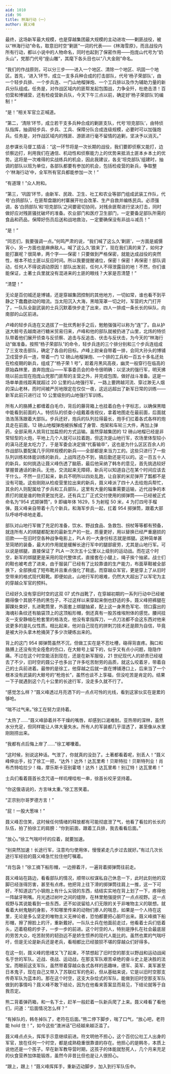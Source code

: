 ```yaml
---
aid: 1010
zid: 96
title: 林海行动（一）
author: 聂义峰
---
```


最终，这场新军最大规模，也是穿越集团最大规模的主动进攻——剿匪战役，被以“林海行动”命名，取意旧时空“剿匪”一词的代表——《林海雪原》，而且战役内所有行动，都以小说中的人物命名，同时也起到了保密作用——抱庞山代号为“奶头山”，党那门代号“座山雕”，其麾下各头目也以“八大金刚”命名。

“我们的作战原则，可以分三步——进入一个地区、清除一个地区、巩固一个地区。首先，‘进入’环节，成立一支多兵种合成的打击部队，代号‘杨子荣部队’，由一个轻步兵排、一个步兵连、一门山地榴弹炮、一个工兵排以及作为辅助力量的新兵分队组成。任务是，对作战区域内的匪帮发起包围战，力争全歼，杜绝击溃！百仞营和博铺营，还有检疫营新兵队，今天下午三点以前，确定好‘杨子荣部队’的编制！”

“是！”相关军官立正喊道。

“第二，‘清除’环节，成立若干支多兵种合成的剿匪支队，代号‘坦克部队’，由特侦队指挥，抽调轻步兵、步兵、工兵、保障分队合成连级规模，必要时可以加强炮兵。任务是，对作战区域内的残匪、游匪进行毫不留情的追剿，坚决予以消灭。”

总参谋长马督工插话：“这一环节将是一次长期的战役，我们要即侦察又能打，边侦察边打，利用我们在通信、机动性和侦察能力上的优势来抵消土匪本乡本土的优势。这将是一次难得的实战练兵的机会，因此我建议，各支‘坦克部队’组建时，抽调的部队以班为单位，各部队都要有参加的机会，包括检疫营的新兵，争取整个‘林海行动’中，全军所有官兵都能参加一次！”

“有道理！”众人附和。

“第三，‘巩固’环节，由新军、民政、卫生、社工和农业等部门组成武装工作队，代号‘白鸽部队’，在匪帮盘踞的村寨展开社会改革、生产自救并编练民兵。必须强调，各‘白鸽部队’和‘坦克部队’之间要密切协同，对残余匪帮进行坚决打击，同时做好应对残匪骚扰破坏的准备。农业部门和医疗卫生部门，一定要备足部队所需的食品和药品，保障好伤员后送和战地救治，一定要确保没有非战斗减员！”

“是！”

“同志们，我要强调一点。”何鸣严肃的说，“我们喊了这么久‘剿匪’，一方面是威慑宵小，另一方面也是麻痹敌人。喊了这么久‘狼来了’，现在我们真的来了，如何才能打赢呢？很简单，两个字——保密！只要做到严格保密，就能达成战役的突然性，根本不给土匪以反应时间。所以我要提醒诸位，保密！保密！再保密！部队调动，任何人不得说调动原因！部队出发前，任何人不得泄露目的地！不然，你们谁能保证，土著士兵里就没有混进来的土匪的眼线？大家是否清楚！”

“清楚！”

无论是百仞城还是博铺，还是穿越集团控制的其他地方，一切如常，谁也看不到平静之下蠢蠢欲动的暗流。当太阳沉入大海，黑暗笼罩一切之时，军营的大门打开了，一队队全副武装的士兵沉默着快步走了出来，四人一排成一条长长的纵队，向南部的山区前进。

卢峰的轻步兵连在又选拔了一批优秀射手之后，勉勉强强可以称为“连”了。自从护送大鲸号去越南进行糖米贸易归来，卢峰和他的部队就被扔进了山里，北炜的特侦队带着他们展开侦查与反侦察、追击与反追击、伏击与反伏击，为今天的“林海行动”做准备。按照“杨子荣部队”的命令，轻步兵连的三个排分别和三个步兵连组成了三支攻击部队，确定了各自的目标。卢峰上尉亲自带着一排，会同大孙头的博铺卫戍营步兵一连，带着一门 12 磅山地榴弹炮、一个排的工兵和一百五十多名还处在检疫期的新兵，组成了“杨子荣 1 号”，趁着月黑风高夜，幽灵一般穿行在临高的原始森林里，直奔抱庞山——军事委员会的命令很明确：以坚决的强行军，明天拂晓以前出现在抱庞山党那门匪帮的主营之外，并完成包围，做好战斗准备。这是一场单单直线距离就超过 20 公里的山地强行军，一路上要跨越河流、穿过渺无人烟的深山老林，而时间被严厉地限定在仅仅一夜，这远远超出了新军日常的训练——新军此前只进行过 10 公里级别的山地强行军训练。

所有人的胳膊上都缠着白毛巾，背后的藤背箱上也挂着白色十字标志，以确保黑暗中能看到前面的人。特侦队的侦查小组戴着夜视仪，拿着地图走在最前面，后面就浩浩荡荡跟着大部队。步兵还好，炮兵的队列拉得最长，炮手们扛着各式各样的炮具走在前面，12 磅山地榴弹炮被拆解成了身管、炮架和车轮三大件，再加上弹药，全部采用人挑背扛加扁担的方式运输。虽然穿越集团的 12 磅山地榴已经是非常轻型的火炮，平地上几个人就可以拉着跑，但这次是山地行军，农场里体型较小的滇马还是太吃力了，于是军委会决定搞“代畜输卒”，这也是为什么区区百余人的作战部队要配属几乎同样规模的新兵——全部都是来当力工的。这些只进行了一些队列训练和体能训练的新兵，上战阵还办不到，搞后勤还是可以的。这一百五十人的新兵，如何挑选让聂义峰伤透了脑筋，最后他采纳了韩冬的意见，首先挑选较好掌握普通话的新兵。无他，交流起来无障碍，新兵可以知道自己在某个时间应该去干什么，不然一旦打起来，新兵不明所以四处乱跑，让自家的米尼弹开了瓢都不是没有可能。这些刚刚从检疫营里拉出来的新兵，聂义峰派了四十人去给炮兵帮忙，其余的人则配属给了步兵和工兵部队，这里有大量的辎重需要运输，近代战争的本质打的就是谁的物资更加充足。还有兵工厂正式交付使用的掷弹筒——已经被正式命名为“954 式掷弹筒”，9 即编年体 1629，5 为射程 50 米，4 为打四号手榴弹。聂义峰亲自带着十几个新兵，和海军步兵一起，扛着 954 掷弹筒，跟着大部队呼哧呼哧地走着。

部队对山地行军做了充足的准备，饮水、野战食品、急救包、拐杖等等都有预备，就连所有人的绑腿都配发的最新生产的一批，质量更好，用以替换已经严重磨损的旧款——在旧时空各种战争电影上，PLA 的一大身份标志就是绑腿。这种简单甚至简陋的装备，最大的作用就是缓解长途行军中的腿部疲劳，尤其是山地行军。可以说是绑腿，直接保证了 PLA 一次次五十公里以上级别的运动战。而在这个时空，新军的绑腿更是采用的现代整体式，直接套在小腿上，绳子挨个抽紧。战士们的鞋也被考虑了进来，由于服装厂已经有了比较靠谱的生产能力，布面草鞋被全部换下，全部换成了短布靴并且重点强化了鞋底。而穿越众军官，更是穿上了从旧时空带来的格式现代鞋靴。即便如此，山地行军的艰难，仍然大大超出了以军宅为主的穿越众军官的预料。

已经好久没有穿旧时空的这双 07 式作战靴了，在穿越初期的一系列行动中已经被踢得像个其貌不扬的黑包子，不过这样以来穿起来倒也舒适的多。聂义峰把裤腿在脚踝处束好，扎进靴筒里，外面套上绑腿抽紧，配上这一身黑色军宅、领口露出的海魂衫条纹还有脑袋顶上的这顶船形帽，倒还真有一股苏维埃附体的感觉。腰间挂支一支安静缩在枪套里的格洛克，他没有拿指挥刀，一点刀法都不会这东西对他来说更多的是礼仪性质。相比起来，他对自己现在的拼刺刀技术还是颇为自信，毕竟是被大孙头拿木枪捅哭了多少次硬练出来的。

背上的这门 954 掷弹筒虽然不沉，但做工实在是不忍吐槽，硌得背直疼。胸口和胳膊上还没有完全痊愈的伤口，在大鲸号上留下的，似乎又有点小问题，隐隐作痛。不过在这个时空能活到现在，还是在新军服役，21 世纪现代人的娇贵已经褪去了不少，旧时空的聂公子也多出了许多吃苦耐劳的品质，就这么咬着牙，带着自己的士兵前进着。最惨的是徐工，他穿越之后就一直在博铺港口上，后来当了一个根本没有武装的大鲸号的“枪炮长”，虽然也谈不上享福，但没吃苦是肯定的。结果一下子就遇到这个几十公里的长途行军，没走多久就不行了。

“感觉怎么样？”聂义峰透过月亮洒下的一点点可怜的光线，看到这家伙实在是累的够呛。

“喘不过气来。”徐工在努力坚持着。

“太热了……”聂义峰舔着并不干燥的嘴唇，却感到口渴难耐。亚热带的深林，虽然水分充足，但同样能让人体大量失水。所有人的军装都几乎湿透了，甚至像从水里刚刚捞出来。

“我都有点后悔上岸了……”徐工嘟囔着。

“这时候，别说这种话。气泄了，你就真的没劲了。土著都看着呢，别丢人！”聂义峰伸出手，拉了徐工一把，“达外！达外！达瓦里希！贝斯特拉！贝斯特列业！肖布杰特哈拉少！梅，摩乐斯卡亚别霍塔！达外！达瓦里希！别辽特！达瓦里希！”

士兵们看着聂首长念咒语一样叽哩哇啦一串，徐首长咬牙坚持着。

“你这俄语说的，方言味太重。”徐工苦笑着。

“正宗别尔哥罗德方言！”

“屁！一股大葱味！”

聂义峰忍住笑，这时候任何情绪的释放都有可能彻底泄了气，他看了看拉的长长的队伍，拍了拍徐工的肩膀：“你到前面，跟着工兵排，我去看看后面。”

“放心。”徐工气喘吁吁的应着，就要加速。

“别突然加速！长途行军，注意均匀使用体，慢慢紧走几步过去就好。”有过几次长途行军经验的聂义峰急忙拉住他叮嘱着。

“肖包袅！”徐工摘下船形帽，一边擦着汗，一遍背着掷弹筒往前走。

聂义峰站在路边，看看部队的情况，顺带以权谋私自己休息一下，此时此刻他的双脚已经涨得厉害，甚至有点疼。他把背上往下滑的掷弹筒往肩上一推，这一下可好，不知道这门小钢炮上有什么尖锐的东西，结结实实地在背上划了一下，疼得他一阵龇牙咧嘴。月光透过树叶之间的缝隙，在林里勉强提供了一点点视野。这一点视野与其说能看到一些东西，还不如说留给人们无限的关于非唯物主义的联想。就看着大树鬼魅的身影，不知哪里传来的动物们瘆人的喘息，如果是一个人待在这里，无论是多么坚定的唯物主义无神论者，恐怕都要把心脏吓出来。聂义峰摘下船形帽，擦了擦脸上的汗，重新戴好。一队队士兵在他面前走过，他看着士兵们低着头，迈着稳稳的步子，一步一步的前进。这个时空的人，特别是挣扎在社会最底层的劳苦大众，吃苦耐劳的韧劲远不是娇生惯养的现代人能比的。虽然也累的气喘吁吁，但是无论是新兵还是老兵，看相都比已经狼狈不堪的穿越众们好得多。

在这一刻，聂义峰的思绪又飞了起来，不禁想起了旧时空的那支以野战和运动战闻名于世的军队。近战、夜战、运动战，在那支军队艰苦卓绝的奋斗史上是决胜的法宝。而眼前这支军队，虽然带着穿越众各式各样的恶趣味，德军、英军、美军甚至日本鬼子，现在自己又带入了苏联红军的色彩，但从基础来说，它是以旧时空那支传奇军队为蓝本的。那在这个时空，这支大杂烩式的军队，能做到旧时空那支军队做到的事情吗？聂义峰不敢下结论，因为在他看来答案显而易见，下结论就等于自我否定。

熊二背着弹药箱，和一名下士，赶羊一般赶着一队新兵爬了上来。聂义峰看了看他们，问道：“后面情况怎么样？”

“有掉队的，韩冬掉队了，老符在后面。”熊二停下脚步，喘了口气，“放心吧，老符能 hold 住！”，如今这些“澳洲话”已经越来越泛滥了。

聂义峰点点头，挥挥手示意继续前进。符文明他不担心，这个百仞公社工人出身的军官，放在任何一个时空，都是成熟稳重很靠谱的存在。他担心的是韩冬，本质上说他还是一个孩子。早在新军教导营时期，这孩子的体能就愁死人，几个月来充足的伙食营养加体能锻炼，虽然今非昔比但也是让人很担心。

“跟上，跟上！”聂义峰挥挥手，重新迈动脚步，加入到行军队伍中。
